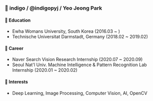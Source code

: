 ### 👋 indigo / @indigopyj / Yeo Jeong Park

#### 📝 Education
- Ewha Womans University, South Korea (2016.03 ~ )
- Technische Universitat Darmstadt, Germany     (2018.02 ~ 2019.02)
  
#### 🔨 Career
- Naver Search Vision Research Internship (2020.07 ~ 2020.09)
- Seoul Nat'l Univ. Machine Intelligence & Pattern Recognition Lab Internship   (2020.01 ~ 2020.02)

#### 💚 Interests
- Deep Learning, Image Processing, Computer Vision, AI, OpenCV
